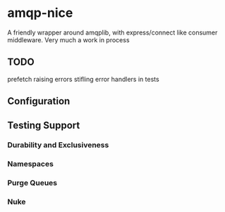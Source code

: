 # amqp-nice

A friendly wrapper around amqplib, with express/connect like consumer middleware. Very much a work in process

## TODO
prefetch
raising errors
stifling error handlers in tests

## Configuration

## Testing Support

### Durability and Exclusiveness

### Namespaces

### Purge Queues

### Nuke
